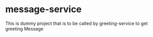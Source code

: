 # message-service
This is dummy project that is to be called by greeting-service to get greeting Message
